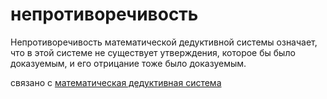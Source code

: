 # непротиворечивость
Непротиворечивость математической дедуктивной системы означает, что в этой системе не существует утверждения, которое бы было доказуемым, и его отрицание тоже было доказуемым.

связано с [математическая дедуктивная система](%D0%BC%D0%B0%D1%82%D0%B5%D0%BC%D0%B0%D1%82%D0%B8%D1%87%D0%B5%D1%81%D0%BA%D0%B0%D1%8F%20%D0%B4%D0%B5%D0%B4%D1%83%D0%BA%D1%82%D0%B8%D0%B2%D0%BD%D0%B0%D1%8F%20%D1%81%D0%B8%D1%81%D1%82%D0%B5%D0%BC%D0%B0)